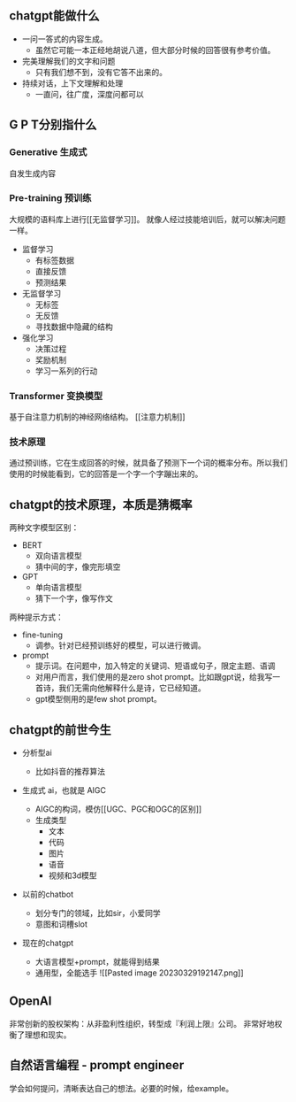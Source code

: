 ## chatgpt能做什么

- 一问一答式的内容生成。
	- 虽然它可能一本正经地胡说八道，但大部分时候的回答很有参考价值。
- 完美理解我们的文字和问题
	- 只有我们想不到，没有它答不出来的。
- 持续对话，上下文理解和处理
	- 一直问，往广度，深度问都可以

## G P T分别指什么

### Generative 生成式
自发生成内容

### Pre-training 预训练
大规模的语料库上进行[[无监督学习]]。
就像人经过技能培训后，就可以解决问题一样。

- 监督学习
	- 有标签数据
	- 直接反馈
	- 预测结果
- 无监督学习
	- 无标签
	- 无反馈
	- 寻找数据中隐藏的结构
- 强化学习
	- 决策过程
	- 奖励机制
	- 学习一系列的行动


### Transformer 变换模型
基于自注意力机制的神经网络结构。
[[注意力机制]]


### 技术原理
通过预训练，它在生成回答的时候，就具备了预测下一个词的概率分布。所以我们使用的时候能看到，它的回答是一个字一个字蹦出来的。

## chatgpt的技术原理，本质是猜概率

两种文字模型区别：
- BERT
	- 双向语言模型
	- 猜中间的字，像完形填空
- GPT
	- 单向语言模型
	- 猜下一个字，像写作文

两种提示方式：
- fine-tuning
	- 调参。针对已经预训练好的模型，可以进行微调。
- prompt
	- 提示词。在问题中，加入特定的关键词、短语或句子，限定主题、语调
	- 对用户而言，我们使用的是zero shot prompt。比如跟gpt说，给我写一首诗，我们无需向他解释什么是诗，它已经知道。
	- gpt模型侧用的是few shot prompt。

## chatgpt的前世今生

- 分析型ai
	- 比如抖音的推荐算法
- 生成式 ai，也就是 AIGC
	- AIGC的构词，模仿[[UGC、PGC和OGC的区别]]
	- 生成类型
		- 文本
		- 代码
		- 图片
		- 语音
		- 视频和3d模型

- 以前的chatbot
	- 划分专门的领域，比如sir，小爱同学
	- 意图和词槽slot
- 现在的chatgpt
	- 大语言模型+prompt，就能得到结果
	- 通用型，全能选手
![[Pasted image 20230329192147.png]]

## OpenAI

非常创新的股权架构：从非盈利性组织，转型成『利润上限』公司。
非常好地权衡了理想和现实。

## 自然语言编程 - prompt engineer

学会如何提问，清晰表达自己的想法。必要的时候，给example。




